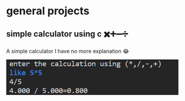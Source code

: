 # general projects

## simple calculator using c ✖️➕➖➗
A simple calculator I have no more explanation 😂

![Alt text](image-1.png)
